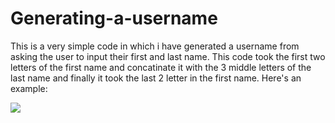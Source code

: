 # Generating-a-username
This is a very simple code in which i have generated a username from asking the user to input their first and last name.
This code took the first two letters of the first name and concatinate it with the 3 middle letters of the last name and finally it took the last 2 letter in the first name.
Here's an example:


<img src="https://scontent.fhrk7-1.fna.fbcdn.net/v/t1.15752-9/134047554_800862153801034_7854672583031337303_n.png?_nc_cat=100&ccb=2&_nc_sid=ae9488&_nc_ohc=PI1xPVsHriwAX-uhEgt&_nc_ht=scontent.fhrk7-1.fna&oh=f8f613f039d275568ea7498127c7474a&oe=601113C6">
